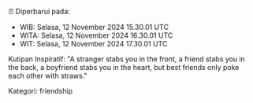 ⏰ Diperbarui pada:
- WIB: Selasa, 12 November 2024 15.30.01 UTC
- WITA: Selasa, 12 November 2024 16.30.01 UTC
- WIT: Selasa, 12 November 2024 17.30.01 UTC

Kutipan Inspiratif:
"A stranger stabs you in the front, a friend stabs you in the back, a boyfriend stabs you in the heart, but best friends only poke each other with straws."


Kategori: friendship

